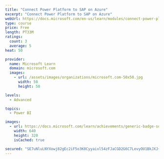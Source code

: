```yaml
---
title: "Connect Power Platform to SAP on Azure"
excerpt: "Connect Power Platform to SAP on Azure"
webUrl: https://docs.microsoft.com/en-us/learn/modules/connect-power-platform-to-sap-azure/
type: course
price: Free
length: PT33M
ratings:
  count: 3
  average: 5
heat: 50

provider:
  name: Microsoft Learn
  domain: microsoft.com
  images:
    - url: /assets/images/organizations/microsoft.com-50x50.jpg
      width: 50
      height: 50

levels:
  - Advanced

topics:
  - Power BI

images:
  - url: https://docs.microsoft.com/learn/achievements/generic-badge-social.png
    width: 640
    height: 320
    isCached: true

secured: "SE7uNluLNYXowj82gEc2iF5o3K0Cyyaixl54zFJaCGD2G6C7LevyOU1BkJXJ+owGp7licdAPGE6iICjLS2jEA+ZccYRuBPFwgcq2EwHI2v/ybxK/WFCpsmuGclZ/WPJlPIoeEGm/7JVILZM7qXirlp6B2EcCG+SAnXknWYd8vEpKET7ecDLx83ddYYNvGEhRAkDalmypGpCvyXPq6TY8uqchyWNxnOL4IEfmPMwEiwXt7nZ6/9gHnzAPFS0t9Pxg450+NZZfYNlMUq/9FzoaXSGc8OkuD9OcmEjYr62pNK/9tfR1PxOkhMO5oCwa5+Wminy7/tBPSza2oiJHdrj6TkNhDC1M3Fy3Pn26PO0JFvhdLeGEI137VZt8bJD1uaqW2FJfnyHwYRWD4gPX8xO4nBNSAz+PdbfdwXsl2YuOdcg=;C2ncQ2PVBpyFHQrSm8eVOg=="
---
```


